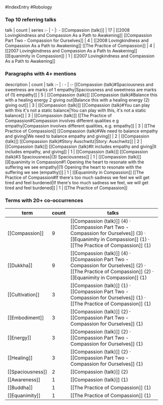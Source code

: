 #IndexEntry #Robology

### Top 10 referring talks
talk | count | series
:- | - |: -
[[Compassion (talk)]] | 17 | [[2008 Lovingkindness and Compassion As a Path to Awakening]]
[[Compassion Part Two - Compassion for Ourselves]] | 4 | [[2008 Lovingkindness and Compassion As a Path to Awakening]]
[[The Practice of Compassion]] | 4 | [[2007 Lovingkindness and Compassion As a Path to Awakening]]
[[Equanimity in Compassion]] | 1 | [[2007 Lovingkindness and Compassion As a Path to Awakening]]

### Paragraphs with 4+ mentions
description | count | talk
:- | : - | :-
[[Compassion (talk)#Spaciousness and sweetness are marks of 1 empathy\|Spaciousness and sweetness are marks of (1) empathy]] | 5 | [[Compassion (talk)]]
[[Compassion (talk)#Balance this with a healing energy 2 giving out\|Balance this with a healing energy (2) giving out]] | 3 | [[Compassion (talk)]]
[[Compassion (talk)#You can play with this it's not a static balance\|You can play with this, it's not a static balance]] | 3 | [[Compassion (talk)]]
[[The Practice of Compassion#Compassion involves different qualities e g empathy\|Compassion involves different qualities, e.g. empathy]] | 3 | [[The Practice of Compassion]]
[[Compassion (talk)#We need to balance empathy and giving\|We need to balance empathy and giving]] | 2 | [[Compassion (talk)]]
[[Compassion (talk)#Story Auschwitz\|Story: Auschwitz]] | 2 | [[Compassion (talk)]]
[[Compassion (talk)#It includes empathy and giving\|It includes empathy, and giving]] | 1 | [[Compassion (talk)]]
[[Compassion (talk)#3 Spaciousness\|(3) Spaciousness]] | 1 | [[Compassion (talk)]]
[[Equanimity in Compassion#1 Opening the heart to resonate with the suffering we see empathy\|(1) Opening the heart to resonate with the suffering we see (empathy)]] | 1 | [[Equanimity in Compassion]]
[[The Practice of Compassion#If there's too much sadness we feel we will get tired and feel burdened\|If there's too much sadness we feel, we will get tired and feel burdened]] | 1 | [[The Practice of Compassion]]

### Terms with 20+ co-occurrences
term | count | talks
-|-|-
[[Compassion]] | 9 | <span class="counts">[[Compassion (talk)]] (4) · [[Compassion Part Two - Compassion for Ourselves]] (3) · [[Equanimity in Compassion]] (1) · [[The Practice of Compassion]] (1)</span> 
[[Dukkha]] | 9 | <span class="counts">[[Compassion (talk)]] (4) · [[Compassion Part Two - Compassion for Ourselves]] (2) · [[The Practice of Compassion]] (2) · [[Equanimity in Compassion]] (1)</span> 
[[Cultivation]] | 3 | <span class="counts">[[Compassion (talk)]] (1) · [[Compassion Part Two - Compassion for Ourselves]] (1) · [[The Practice of Compassion]] (1)</span> 
[[Embodiment]] | 3 | <span class="counts">[[Compassion (talk)]] (2) · [[Compassion Part Two - Compassion for Ourselves]] (1)</span> 
[[Energy]] | 3 | <span class="counts">[[Compassion (talk)]] (2) · [[Compassion Part Two - Compassion for Ourselves]] (1)</span> 
[[Healing]] | 3 | <span class="counts">[[Compassion (talk)]] (2) · [[Compassion Part Two - Compassion for Ourselves]] (1)</span> 
[[Spaciousness]] | 2 | <span class="counts">[[Compassion (talk)]] (2)</span> 
[[Awareness]] | 1 | <span class="counts">[[Compassion (talk)]] (1)</span> 
[[Buddha]] | 1 | <span class="counts">[[The Practice of Compassion]] (1)</span> 
[[Equanimity]] | 1 | <span class="counts">[[The Practice of Compassion]] (1)</span> 


